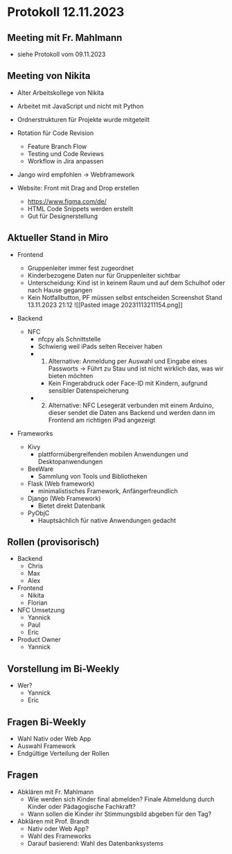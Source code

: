 # Protokoll 12.11.2023

## Meeting mit Fr. Mahlmann
- siehe Protokoll vom 09.11.2023

## Meeting von Nikita
- Alter Arbeitskollege von Nikita
- Arbeitet mit JavaScript und nicht mit Python

- Ordnerstrukturen für Projekte wurde mitgeteilt
- Rotation für Code Revision
	- Feature Branch Flow
	- Testing und Code Reviews
	- Workflow in Jira anpassen
- Jango wird empfohlen -> Webframework
- Website: Front mit Drag and Drop erstellen
	- https://www.figma.com/de/
	- HTML Code Snippets werden erstellt
	- Gut für Designerstellung

## Aktueller Stand in Miro
- Frontend
	- Gruppenleiter immer fest zugeordnet
	- Kinderbezogene Daten nur für Gruppenleiter sichtbar
	- Unterscheidung: Kind ist in keinem Raum und auf dem Schulhof oder nach Hause gegangen
	- Kein Notfallbutton, PF müssen selbst entscheiden
Screenshot Stand 13.11.2023 21:12
![[Pasted image 20231113211154.png]]
- Backend
	- NFC
		- nfcpy als Schnittstelle
		- Schwierig weil iPads selten Receiver haben
		- 1. Alternative: Anmeldung per Auswahl und Eingabe eines Passworts -> Führt zu Stau und ist nicht wirklich das, was wir bieten möchten
			- Kein Fingerabdruck oder Face-ID mit Kindern, aufgrund sensibler Datenspeicherung
		- 2. Alternative: NFC Lesegerät verbunden mit einem Arduino, dieser sendet die Daten ans Backend und werden dann im Frontend am richtigen iPad angezeigt

- Frameworks
	- Kivy
		- plattformübergreifenden mobilen Anwendungen und Desktopanwendungen
	- BeeWare
		- Sammlung von Tools und Bibliotheken
	- Flask (Web framework)
		- minimalistisches Framework, Anfängerfreundlich
	- Django (Web Framework)
		- Bietet direkt Datenbank
	- PyObjC
		- Hauptsächlich für native Anwendungen gedacht

## Rollen (provisorisch)
- Backend
	- Chris
	- Max
	- Alex
- Frontend
	- Nikita
	- Florian
- NFC Umsetzung
	- Yannick
	- Paul
	- Eric
- Product Owner
	- Yannick

## Vorstellung im Bi-Weekly
- Wer?
	- Yannick
	- Eric

## Fragen Bi-Weekly
- Wahl Nativ oder Web App
- Auswahl Framework
- Endgültige Verteilung der Rollen

## Fragen
- Abklären mit Fr. Mahlmann
	- Wie werden sich Kinder final abmelden? Finale Abmeldung durch Kinder oder Pädagogische Fachkraft?
	- Wann sollen die Kinder ihr Stimmungsbild abgeben für den Tag?
- Abklären mit Prof. Brandt
	- Nativ oder Web App?
	- Wahl des Frameworks
	- Darauf basierend: Wahl des Datenbanksystems
